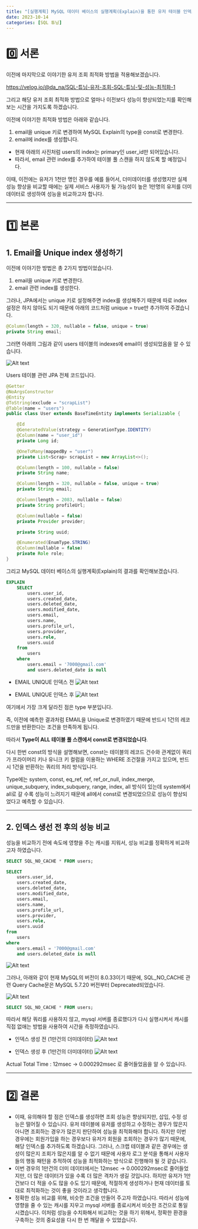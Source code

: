 ```yaml
---
title: "[실행계획] MySQL 데이터 베이스의 실행계획(Explain)을 통한 유저 테이블 인덱스 설계/수정 2"
date: 2023-10-14
categories: [SQL 튜닝]
---
```


# 0️⃣ 서론

이전에 마지막으로 이야기한 유저 조회 최적화 방법을 적용해보겠습니다.

https://velog.io/@da_na/SQL-튜닝-유저-조회-SQL-튜닝-및-성능-최적화-1

그리고 해당 유저 조회 최적화 방법으로 얼마나 이전보다 성능이 향상되었는지를 확인해보는 시간을 가지도록 하겠습니다.

이전에 이야기한 최적화 방법은 아래와 같습니다.
1. email을 unique 키로 변경하여 MySQL Explain의 type을 const로 변경한다.
2. email에 index를 생성합니다.
- 현재 아래의 사진처럼 users의 index는 primary인 user_id만 되어있습니다.
- 따라서, email 관련 index를 추가하여 테이블 풀 스캔을 하지 않도록 할 예정입니다.

이때, 이전에는 유저가 1천만 명인 경우를 예를 들어서, 더미데이터를 생성했지만 실제 성능 향상을 비교할 때에는 실제 서비스 사용자가 될 가능성이 높은 1만명의 유저를 더미데이터로 생성하여 성능을 비교하고자 합니다.

---

# 1️⃣ 본론

## 1. Email을 Unique index 생성하기

이전에 이야기한 방법은 총 2가지 방법이었습니다.
1. email을 unique 키로 변경한다.
2. email 관련 index를 생성한다.

그러나, JPA에서는 unique 키로 설정해주면 index를 생성해주기 때문에 따로 index 설정은 하지 않아도 되기 때문에 아래의 코드처럼 unique = true만 추가하여 주겠습니다.

```java
@Column(length = 320, nullable = false, unique = true)
private String email;
```
그러면 아래의 그림과 같이 users 테이블의 indexes에 email이 생성되었음을 알 수 있습니다.

![Alt text](/assets/img/2023-10-14/image.png)

Users 테이블 관련 JPA 전체 코드입니다.
```java
@Getter
@NoArgsConstructor
@Entity
@ToString(exclude = "scrapList")
@Table(name = "users")
public class User extends BaseTimeEntity implements Serializable {

    @Id
    @GeneratedValue(strategy = GenerationType.IDENTITY)
    @Column(name = "user_id")
    private Long id;

    @OneToMany(mappedBy = "user")
    private List<Scrap> scrapList = new ArrayList<>();

    @Column(length = 100, nullable = false)
    private String name;

    @Column(length = 320, nullable = false, unique = true)
    private String email;

    @Column(length = 2083, nullable = false)
    private String profileUrl;

    @Column(nullable = false)
    private Provider provider;

    private String uuid;

    @Enumerated(EnumType.STRING)
    @Column(nullable = false)
    private Role role;
}
```
그리고 MySQL 데이터 베이스의 실행계획(Explain)의 결과를 확인해보겠습니다.

```sql
EXPLAIN
    SELECT
        users.user_id,
        users.created_date,
        users.deleted_date,
        users.modified_date,
        users.email,
        users.name,
        users.profile_url,
        users.provider,
        users.role,
        users.uuid
    from
        users
    where
        users.email = '7000@gmail.com'
        and users.deleted_date is null
```

- EMAIL UNIQUE 인덱스 전
![Alt text](/assets/img/2023-10-09/image-3.png)

- EMAIL UNIQUE 인덱스 후
![Alt text](/assets/img/2023-10-14/image-1.png)

여기에서 가장 크게 달라진 점은 type 부분입니다.

즉, 이전에 예측한 결과처럼 EMAIL을 Unique로 변경하였기 때문에 반드시 1건의 레코드만을 반환한다는 조건을 만족하게 됩니다. 

따라서 **Type이 ALL 테이블 풀 스캔에서 const로 변경되었습니다**.

다시 한번 const의 방식을 설명해보면, const는 테이블의 레코드 건수와 관계없이 쿼리가 프라이머리 키나 유니크 키 컬럼을 이용하는 WHERE 조건절을 가지고 있으며, 반드시 1건을 반환하는 쿼리의 처리 방식입니다.

Type에는 system, const, eq_ref, ref, ref_or_null, index_merge, unique_subquery, index_subquery, range, index, all 방식이 있는데 system에서 all로 갈 수록 성능이 느려지기 때문에 all에서 const로 변경되었으므로 성능이 향상되었다고 예측할 수 있습니다.

---

## 2. 인덱스 생선 전 후의 성능 비교

성능을 비교하기 전에 속도에 영향을 주는 캐시를 지워서, 성능 비교를 정확하게 비교하고자 하였습니다.

```sql
SELECT SQL_NO_CACHE * FROM users;

SELECT
    users.user_id,
    users.created_date,
    users.deleted_date,
    users.modified_date,
    users.email,
    users.name,
    users.profile_url,
    users.provider,
    users.role,
    users.uuid
from
    users
where
    users.email = '7000@gmail.com'
    and users.deleted_date is null
```

![Alt text](/assets/img/2023-10-14/image-10.png)

그러나, 아래와 같이 현재 MySQL의 버전이 8.0.33이기 때문에, SQL_NO_CACHE 관련 Query Cache문은 MySQL 5.7.20 버전부터 Deprecated되었습니다.

![Alt text](/assets/img/2023-10-14/image-2.png)

```sql
SELECT SQL_NO_CACHE * FROM users;
```

따라서 해당 쿼리를 사용하지 않고, mysql 서버를 종료했다가 다시 실행시켜서 캐시를 직접 없애는 방법을 사용하여 시간을 측정하였습니다.

- 인덱스 생성 전 (1만건의 더미데이터)
![Alt text](/assets/img/2023-10-14/image-9.png)

- 인덱스 생성 후 (1만건의 더미데이터)
![Alt text](/assets/img/2023-10-14/image-8.png)

Actual Total Time : 12msec -> 0.000292msec 로 줄어들었음을 알 수 있습니다.

---

# 2️⃣ 결론
- 이때, 유의해야 할 점은 인덱스를 생성하면 조회 성능은 향상되지만, 삽입, 수정 성능은 떨어질 수 있습니다. 유저 테이블에 유저를 생성하고 수정하는 경우가 많은지 아니면 조회하는 경우가 많은지 판단하여 성능을 최적화해야 합니다. 하지만 이번 경우에는 회원가입을 하는 경우보다 유저가 회원을 조회하는 경우가 많기 때문에, 해당 인덱스를 추가하도록 하겠습니다.
그러나, 스크랩 테이블과 같은 경우에는 생성이 많은지 조회가 많은지를 알 수 없기 때문에 사용자 로그 분석을 통해서 사용자들의 행동 패턴을 추적하여 성능을 최적화하는 방식으로 진행해야 될 것 같습니다.
- 이번 경우의 1만건의 더미 데이터에서는 12msec -> 0.000292msec로 줄어들었지만, 더 많은 데이터가 있을 수록 더 많은 격차가 생길 것입니다. 하지만 유저가 1만건보다 더 적을 수도 많을 수도 있기 때문에, 적절하게 생성하거나 현재 데이터를 토대로 최적화하는 것이 좋을 것이라고 생각합니다. 
- 정확한 성능 비교를 위해, 비슷한 조건을 만들어 주고자 하였습니다. 따라서 성능에 영향을 줄 수 있는 캐시를 지우고 mysql 서버를 종료시켜서 비슷한 조건으로 통일시켰습니다. 이처럼 성능을 수치화해서 비교하는 것을 하기 위해서, 정확한 환경을 구축하는 것의 중요성을 다시 한 번 깨달을 수 있었습니다.